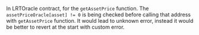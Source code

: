 In LRTOracle contract, for the `getAssetPrice` function. The `assetPriceOracle[asset] != 0` is being checked before calling that address with `getAssetPrice` function.
It would lead to unknown error, instead it would be better to revert at the start with custom error. 
